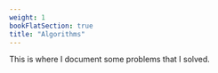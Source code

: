 ```yaml
---
weight: 1
bookFlatSection: true
title: "Algorithms"
---
```


This is where I document some problems that I solved.
